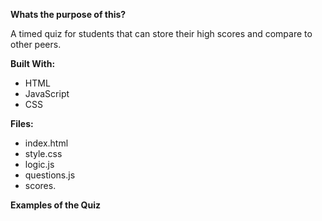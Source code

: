 **Whats the purpose of this?**    

  A timed quiz for students that can store their high scores and compare to other peers.
  
**Built With:**
- HTML
- JavaScript
- CSS 

**Files:**
- index.html
- style.css
- logic.js
- questions.js
- scores.

**Examples of the Quiz**
